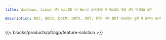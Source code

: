 ```yaml
---
title: Windows, Linux और macOS पर Word दस्तावेज़ों में मेटाडेटा देखें और संपादित करें 

description: DOC, DOCX, DOCM, DOTX, DOT, RTF और ODT दस्तावेज़ गुणों में हेरफेर करने के लिए नि - शुल्क ऐप और एपीआई
---
```


{{< blocks/products/pf/agp/feature-solution >}} 

